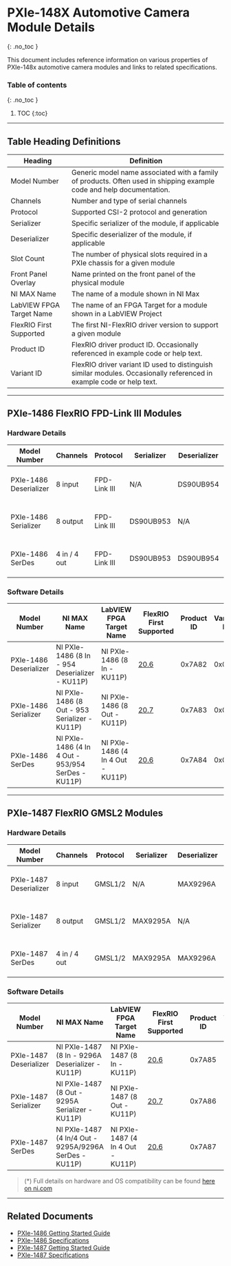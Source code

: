 # PXIe-148X Automotive Camera Module Details
{: .no_toc }

This document includes reference information on various properties of PXIe-148x automotive camera modules and links to related specifications.

### Table of contents
{: .no_toc }

1. TOC
{:toc}

---

## Table Heading Definitions

| Heading | Definition |
|-|-|
| Model Number             | Generic model name associated with a family of products. Often used in shipping example code and help documentation. |
| Channels                 | Number and type of serial channels |
| Protocol                 | Supported CSI-2 protocol and generation |
| Serializer               | Specific serializer of the module, if applicable |
| Deserializer             | Specific deserializer of the module, if applicable |
| Slot Count               | The number of physical slots required in a PXIe chassis for a given module |
| Front Panel Overlay      | Name printed on the front panel of the physical module |
| NI MAX Name              | The name of a module shown in NI Max |
| LabVIEW FPGA Target Name | The name of an FPGA Target for a module shown in a LabVIEW Project |
| FlexRIO First Supported  | The first NI-FlexRIO driver version to support a given module |
| Product ID               | FlexRIO driver product ID. Occasionally referenced in example code or help text. |
| Variant ID               | FlexRIO driver variant ID used to distinguish similar modules. Occasionally referenced in example code or help text. |

---

## PXIe-1486 FlexRIO FPD-Link III Modules

### Hardware Details

| Model Number           | Channels     | Protocol     | Serializer | Deserializer | Slot Count | Front Panel Overlay                    |
|------------------------|--------------|--------------|------------|--------------|------------|----------------------------------------|
| PXIe-1486 Deserializer | 8 input      | FPD-Link III | N/A        | DS90UB954    | 2          | FlexRIO FPD-LINK™ III 954 Deserializer |
| PXIe-1486 Serializer   | 8 output     | FPD-Link III | DS90UB953  | N/A          | 2          | FlexRIO FPD-LINK™ III 953 Serializer   |
| PXIe-1486 SerDes       | 4 in / 4 out | FPD-Link III | DS90UB953  | DS90UB954    | 2          | FlexRIO FPD-LINK™ III 953/954 SerDes   |

### Software Details

| Model Number           | NI MAX Name                                        | LabVIEW FPGA Target Name          | FlexRIO First Supported | Product ID | Variant ID |
|------------------------|----------------------------------------------------|-----------------------------------|-------------------------|------------|------------|
| PXIe-1486 Deserializer | NI PXIe-1486 (8 In - 954 Deserializer - KU11P)     | NI PXIe-1486 (8 In - KU11P)       | [20.6](#compat-note)    | 0x7A82     | 0x01       |
| PXIe-1486 Serializer   | NI PXIe-1486 (8 Out - 953 Serializer - KU11P)      | NI PXIe-1486 (8 Out - KU11P)      | [20.7](#compat-note)    | 0x7A83     | 0x02       |
| PXIe-1486 SerDes       | NI PXIe-1486 (4 In 4 Out - 953/954 SerDes - KU11P) | NI PXIe-1486 (4 In 4 Out - KU11P) | [20.6](#compat-note)    | 0x7A84     | 0x03       |

---

## PXIe-1487 FlexRIO GMSL2 Modules

### Hardware Details

| Model Number           | Channels     | Protocol | Serializer | Deserializer | Slot Count | Front Panel Overlay              |
|------------------------|--------------|----------|------------|--------------|------------|----------------------------------|
| PXIe-1487 Deserializer | 8 input      | GMSL1/2  | N/A        | MAX9296A     | 2          | FlexRIO GMSL2 9296A Deserializer |
| PXIe-1487 Serializer   | 8 output     | GMSL1/2  | MAX9295A   | N/A          | 2          | FlexRIO GMSL2 9295A Serializer   |
| PXIe-1487 SerDes       | 4 in / 4 out | GMSL1/2  | MAX9295A   | MAX9296A     | 2          | FlexRIO GMSL2 9295A/9296A SerDes |

### Software Details

| Model Number           | NI MAX Name                                            | LabVIEW FPGA Target Name          | FlexRIO First Supported | Product ID | Variant ID |
|------------------------|--------------------------------------------------------|-----------------------------------|-------------------------|------------|------------|
| PXIe-1487 Deserializer | NI PXIe-1487 (8 In - 9296A Deserializer - KU11P)       | NI PXIe-1487 (8 In - KU11P)       | [20.6](#compat-note)    | 0x7A85     | 0x01       |
| PXIe-1487 Serializer   | NI PXIe-1487 (8 Out - 9295A Serializer - KU11P)        | NI PXIe-1487 (8 Out - KU11P)      | [20.7](#compat-note)    | 0x7A86     | 0x02       |
| PXIe-1487 SerDes       | NI PXIe-1487 (4 In/4 Out - 9295A/9296A SerDes - KU11P) | NI PXIe-1487 (4 In 4 Out - KU11P) | [20.6](#compat-note)    | 0x7A87     | 0x03       |

<a id="compat-note"></a>
> (\*) Full details on hardware and OS compatibility can be found [here on ni.com](https://www.ni.com/en-us/support/documentation/compatibility/21/ni-hardware-and-operating-system-compatibility.html)

---

## Related Documents

- [PXIe-1486 Getting Started Guide](https://www.ni.com/docs/en-US/bundle/pxie-1486-getting-started/page/intro.html)
- [PXIe-1486 Specifications](https://www.ni.com/docs/en-US/bundle/pxie-1486-specs/page/specs.html)
- [PXIe-1487 Getting Started Guide](https://www.ni.com/docs/en-US/bundle/pxie-1487-getting-started/page/intro.html)
- [PXIe-1487 Specifications](https://www.ni.com/docs/en-US/bundle/pxie-1487-specs/page/specs.html)    
